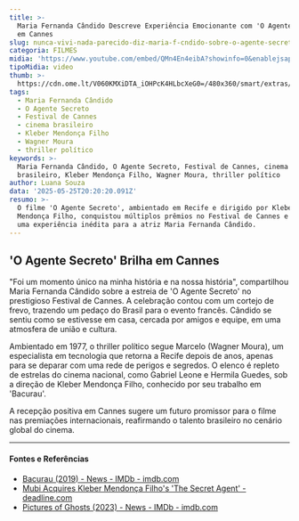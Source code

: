 ```yaml
---
title: >-
  Maria Fernanda Cândido Descreve Experiência Emocionante com 'O Agente Secreto'
  em Cannes
slug: nunca-vivi-nada-parecido-diz-maria-f-cndido-sobre-o-agente-secreto
categoria: FILMES
midia: 'https://www.youtube.com/embed/QMn4En4eibA?showinfo=0&enablejsapi=1'
tipoMidia: video
thumb: >-
  https://cdn.ome.lt/V060KMXiDTA_iOHPcK4HLbcXeG0=/480x360/smart/extras/conteudos/oagentesecretobastidores_9tpbSIG.jpg
tags:
  - Maria Fernanda Cândido
  - O Agente Secreto
  - Festival de Cannes
  - cinema brasileiro
  - Kleber Mendonça Filho
  - Wagner Moura
  - thriller político
keywords: >-
  Maria Fernanda Cândido, O Agente Secreto, Festival de Cannes, cinema
  brasileiro, Kleber Mendonça Filho, Wagner Moura, thriller político
author: Luana Souza
data: '2025-05-25T20:20:20.091Z'
resumo: >-
  O filme 'O Agente Secreto', ambientado em Recife e dirigido por Kleber
  Mendonça Filho, conquistou múltiplos prêmios no Festival de Cannes e trouxe
  uma experiência inédita para a atriz Maria Fernanda Cândido.
---
```


## 'O Agente Secreto' Brilha em Cannes

"Foi um momento único na minha história e na nossa história", compartilhou Maria Fernanda Cândido sobre a estreia de 'O Agente Secreto' no prestigioso Festival de Cannes. A celebração contou com um cortejo de frevo, trazendo um pedaço do Brasil para o evento francês. Cândido se sentiu como se estivesse em casa, cercada por amigos e equipe, em uma atmosfera de união e cultura.

Ambientado em 1977, o thriller político segue Marcelo (Wagner Moura), um especialista em tecnologia que retorna a Recife depois de anos, apenas para se deparar com uma rede de perigos e segredos. O elenco é repleto de estrelas do cinema nacional, como Gabriel Leone e Hermila Guedes, sob a direção de Kleber Mendonça Filho, conhecido por seu trabalho em 'Bacurau'. 

A recepção positiva em Cannes sugere um futuro promissor para o filme nas premiações internacionais, reafirmando o talento brasileiro no cenário global do cinema.

---

#### Fontes e Referências

- [Bacurau (2019) - News - IMDb - imdb.com](https://www.imdb.com/title/tt2762506/news/)
- [Mubi Acquires Kleber Mendonça Filho's 'The Secret Agent' - deadline.com](https://deadline.com/2025/05/mubi-kleber-mendonca-filho-cannes-the-secret-agent-1236408132/)
- [Pictures of Ghosts (2023) - News - IMDb - imdb.com](https://www.imdb.com/title/tt27502227/news/)
